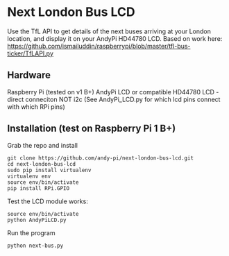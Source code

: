 # Next London Bus LCD
Use the TfL API to get details of the next buses arriving at your London location, and display it on your AndyPi HD44780 LCD. Based on work here: https://github.com/ismailuddin/raspberrypi/blob/master/tfl-bus-ticker/TfLAPI.py

## Hardware
Raspberry Pi (tested on v1 B+)
AndyPi LCD or compatible HD44780 LCD - direct conneciton NOT i2c
(See AndyPi_LCD.py for which lcd pins connect with which RPi pins)

## Installation (test on Raspberry Pi 1 B+)
Grab the repo and install
```
git clone https://github.com/andy-pi/next-london-bus-lcd.git
cd next-london-bus-lcd
sudo pip install virtualenv
virtualenv env
source env/bin/activate
pip install RPi.GPIO
```
Test the LCD module works:
```
source env/bin/activate
python AndyPiLCD.py
```
Run the program
```
python next-bus.py
```